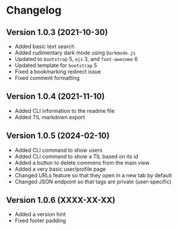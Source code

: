 # Changelog

## Version 1.0.3 (2021-10-30)

* Added basic text search
* Added rudimentary dark mode using `Darkmode.js`
* Updated to `bootstrap` 5, `ejs` 3, and `font-awesome` 6
* Updated template for `bootstrap` 5
* Fixed a bookmarking redirect issue
* Fixed comment formatting

## Version 1.0.4 (2021-11-10)

* Added CLI information to the readme file
* Added TIL markdown export

## Version 1.0.5 (2024-02-10)

* Added CLI command to show users
* Added CLI command to show a TIL based on its id
* Added a button to delete commens from the main view
* Added a very basic user/profile page
* Changed URLs feature so that they open in a new tab by default
* Changed JSON endpoint so that tags are private (user-specific)

## Version 1.0.6 (XXXX-XX-XX)

* Added a version hint
* Fixed footer padding
